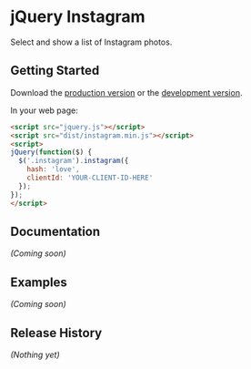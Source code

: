 # jQuery Instagram

Select and show a list of Instagram photos.

## Getting Started

Download the [production version][min] or the [development version][max].

[min]: https://raw.github.com/potomak/jquery-instagram/master/dist/instagram.min.js
[max]: https://raw.github.com/potomak/jquery-instagram/master/dist/instagram.js

In your web page:

```html
<script src="jquery.js"></script>
<script src="dist/instagram.min.js"></script>
<script>
jQuery(function($) {
  $('.instagram').instagram({
    hash: 'love',
    clientId: 'YOUR-CLIENT-ID-HERE'
  });
});
</script>
```

## Documentation
_(Coming soon)_

## Examples
_(Coming soon)_

## Release History
_(Nothing yet)_
